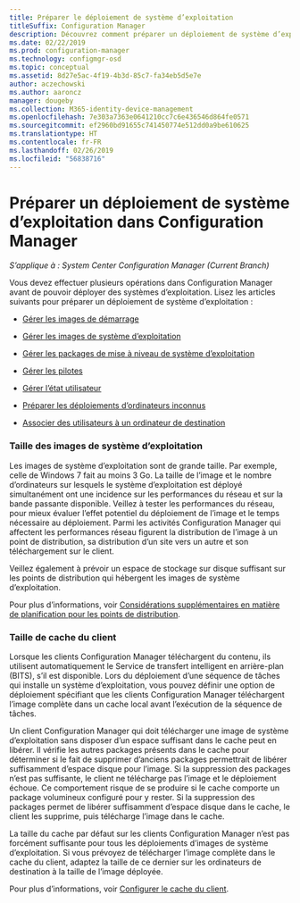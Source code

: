 ```yaml
---
title: Préparer le déploiement de système d’exploitation
titleSuffix: Configuration Manager
description: Découvrez comment préparer un déploiement de système d’exploitation dans Configuration Manager.
ms.date: 02/22/2019
ms.prod: configuration-manager
ms.technology: configmgr-osd
ms.topic: conceptual
ms.assetid: 8d27e5ac-4f19-4b3d-85c7-fa34eb5d5e7e
author: aczechowski
ms.author: aaroncz
manager: dougeby
ms.collection: M365-identity-device-management
ms.openlocfilehash: 7e303a7363e0641210cc7c6e436546d864fe0571
ms.sourcegitcommit: ef2960bd91655c741450774e512dd0a9be610625
ms.translationtype: HT
ms.contentlocale: fr-FR
ms.lasthandoff: 02/26/2019
ms.locfileid: "56838716"
---
```

# <a name="prepare-for-os-deployment-in-configuration-manager"></a>Préparer un déploiement de système d’exploitation dans Configuration Manager

*S’applique à : System Center Configuration Manager (Current Branch)*

Vous devez effectuer plusieurs opérations dans Configuration Manager avant de pouvoir déployer des systèmes d’exploitation. Lisez les articles suivants pour préparer un déploiement de système d’exploitation :  

-   [Gérer les images de démarrage](manage-boot-images.md)  

-   [Gérer les images de système d’exploitation](manage-operating-system-images.md)  

-   [Gérer les packages de mise à niveau de système d’exploitation](manage-operating-system-upgrade-packages.md)  

-   [Gérer les pilotes](manage-drivers.md)  

-   [Gérer l’état utilisateur](manage-user-state.md)  

-   [Préparer les déploiements d’ordinateurs inconnus](prepare-for-unknown-computer-deployments.md)  

-   [Associer des utilisateurs à un ordinateur de destination](associate-users-with-a-destination-computer.md)  



### <a name="os-image-size"></a>Taille des images de système d’exploitation  

Les images de système d’exploitation sont de grande taille. Par exemple, celle de Windows 7 fait au moins 3 Go. La taille de l’image et le nombre d’ordinateurs sur lesquels le système d’exploitation est déployé simultanément ont une incidence sur les performances du réseau et sur la bande passante disponible. Veillez à tester les performances du réseau, pour mieux évaluer l’effet potentiel du déploiement de l’image et le temps nécessaire au déploiement. Parmi les activités Configuration Manager qui affectent les performances réseau figurent la distribution de l’image à un point de distribution, sa distribution d’un site vers un autre et son téléchargement sur le client.  

Veillez également à prévoir un espace de stockage sur disque suffisant sur les points de distribution qui hébergent les images de système d’exploitation.  

Pour plus d’informations, voir [Considérations supplémentaires en matière de planification pour les points de distribution](/sccm/osd/get-started/prepare-site-system-roles-for-operating-system-deployments#BKMK_AdditionalPlanning).


### <a name="client-cache-size"></a>Taille de cache du client  

Lorsque les clients Configuration Manager téléchargent du contenu, ils utilisent automatiquement le Service de transfert intelligent en arrière-plan (BITS), s’il est disponible. Lors du déploiement d’une séquence de tâches qui installe un système d’exploitation, vous pouvez définir une option de déploiement spécifiant que les clients Configuration Manager téléchargent l’image complète dans un cache local avant l’exécution de la séquence de tâches.  

Un client Configuration Manager qui doit télécharger une image de système d’exploitation sans disposer d’un espace suffisant dans le cache peut en libérer. Il vérifie les autres packages présents dans le cache pour déterminer si le fait de supprimer d’anciens packages permettrait de libérer suffisamment d’espace disque pour l’image. Si la suppression des packages n’est pas suffisante, le client ne télécharge pas l’image et le déploiement échoue. Ce comportement risque de se produire si le cache comporte un package volumineux configuré pour y rester. Si la suppression des packages permet de libérer suffisamment d’espace disque dans le cache, le client les supprime, puis télécharge l’image dans le cache.  

La taille du cache par défaut sur les clients Configuration Manager n’est pas forcément suffisante pour tous les déploiements d’images de système d’exploitation. Si vous prévoyez de télécharger l’image complète dans le cache du client, adaptez la taille de ce dernier sur les ordinateurs de destination à la taille de l’image déployée.  

Pour plus d’informations, voir [Configurer le cache du client](/sccm/core/clients/manage/manage-clients#BKMK_ClientCache).  


